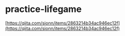 # practice-lifegame

[https://qiita.com/sionn/items/2863214b34ac946ec12f](https://qiita.com/sionn/items/2863214b34ac946ec12f)